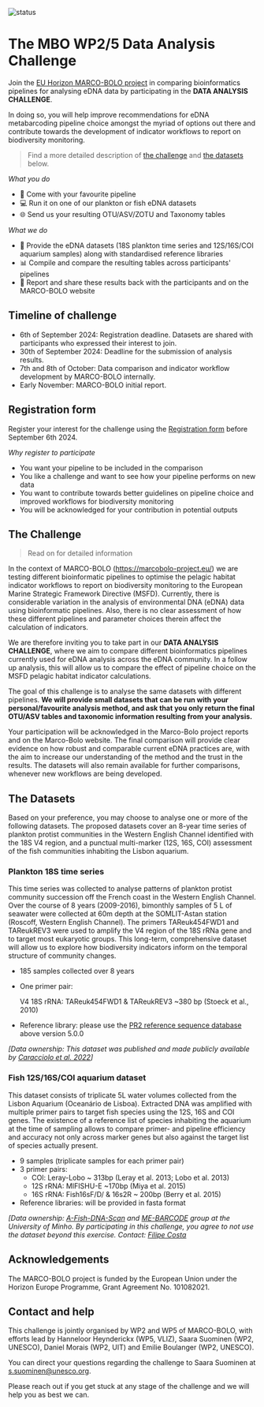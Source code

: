 ![status](https://img.shields.io/badge/expression_of_interest-grey)

# The MBO WP2/5 Data Analysis Challenge

Join the [EU Horizon MARCO-BOLO project](https://marcobolo-project.eu/) in comparing bioinformatics pipelines for analysing eDNA data by participating in the **DATA ANALYSIS CHALLENGE**.

In doing so, you will help improve recommendations for eDNA metabarcoding pipeline choice amongst the myriad of options out there and contribute towards the development of indicator workflows to report on biodiversity monitoring.

> Find a more detailed description of [the challenge](#the-challenge) and [the datasets](#the-datasets) below.


*What you do*

- :wrench:  Come with your favourite pipeline
- :computer:  Run it on one of our plankton or fish eDNA datasets
- :globe_with_meridians:  Send us your resulting OTU/ASV/ZOTU and Taxonomy tables

*What we do*

- :floppy_disk:  Provide the eDNA datasets (18S plankton time series and 12S/16S/COI aquarium samples) along with standardised reference libraries
- :bar_chart:  Compile and compare the resulting tables across participants' pipelines
- :memo:  Report and share these results back with the participants and on the MARCO-BOLO website


## Timeline of challenge

- 6th of September 2024: Registration deadline. Datasets are shared with participants who expressed their interest to join.
- 30th of September 2024: Deadline for the submission of analysis results.
- 7th and 8th of October: Data comparison and indicator workflow development by MARCO-BOLO internally.
- Early November: MARCO-BOLO initial report.

## Registration form

Register your interest for the challenge using the [Registration form](https://docs.google.com/forms/d/e/1FAIpQLSfrSrlqA2TQKWda8ZRReNQ-AtB90eMF29MDgd8ZHk4ALKbA4w/viewform?usp=sf_link) before September 6th 2024.

*Why register to participate*

- You want your pipeline to be included in the comparison
- You like a challenge and want to see how your pipeline performs on new data
- You want to contribute towards better guidelines on pipeline choice and improved workflows for biodiversity monitoring
- You will be acknowledged for your contribution in potential outputs

## The Challenge

> Read on for detailed information

In the context of MARCO-BOLO (https://marcobolo-project.eu/) we are testing different bioinformatic pipelines 
to optimise the pelagic habitat indicator workflows to report on biodiversity monitoring to the European Marine Strategic Framework Directive (MSFD). 
Currently, there is considerable variation in the analysis of environmental DNA (eDNA) data using bioinformatic pipelines. 
Also, there is no clear assessment of how these different pipelines and parameter choices therein affect the calculation of indicators. 

We are therefore inviting you to take part in our **DATA ANALYSIS CHALLENGE**, where we aim to compare different bioinformatics pipelines currently used for eDNA analysis across the eDNA community. In a follow up analysis, this will allow us to compare the effect of pipeline choice on the MSFD pelagic habitat indicator calculations. 

The goal of this challenge is to analyse the same datasets with different pipelines. **We will provide small datasets that can be run with your personal/favourite analysis method, and ask that you only return the final OTU/ASV tables and taxonomic information resulting from your analysis.**

Your participation will be acknowledged in the Marco-Bolo project reports and on the Marco-Bolo website. The final comparison will provide clear evidence on how robust and comparable current eDNA practices are, with the aim to increase our understanding of the method and the trust in the results. The datasets will also remain available for further comparisons, whenever new workflows are being developed.


## The Datasets

Based on your preference, you may choose to analyse one or more of the following datasets. The proposed datasets cover an 8-year time series of plankton protist communities in the Western English Channel identified with the 18S V4 region, and a punctual multi-marker (12S, 16S, COI) assessment of the fish communities inhabiting the Lisbon aquarium.

### Plankton 18S time series

This time series was collected to analyse patterns of plankton protist community succession off the French coast in the Western English Channel. Over the course of 8 years (2009-2016), bimonthly samples of 5 L of seawater were collected at 60m depth at the SOMLIT-Astan station (Roscoff, Western English Channel). The primers TAReuk454FWD1 and TAReukREV3 were used to amplify the V4 region of the 18S rRNa gene and to target most eukaryotic groups. This long-term, comprehensive dataset will allow us to explore how biodiversity indicators inform on the temporal structure of community changes.

- 185 samples collected over 8 years
- One primer pair: 

    V4 18S rRNA: TAReuk454FWD1 & TAReukREV3 ~380 bp (Stoeck et al., 2010)
- Reference library: please use the [PR2 reference sequence database](https://pr2-database.org) above version 5.0.0 

*[Data ownership: This dataset was published and made publicly available by [Caracciolo et al. 2022](https://doi.org/10.1111/mec.16539)]*

### Fish 12S/16S/COI aquarium dataset

This dataset consists of triplicate 5L water volumes collected from the Lisbon Aquarium (Oceanário de Lisboa). Extracted DNA was amplified with multiple primer pairs to target fish species using the 12S, 16S and COI genes. The existence of a reference list of species inhabiting the aquarium at the time of sampling allows to compare primer- and pipeline efficiency and accuracy not only across marker genes but also against the target list of species actually present.

- 9 samples (triplicate samples for each primer pair)
- 3 primer pairs:
  -  COl: Leray-Lobo ~ 313bp (Leray et al. 2013; Lobo et al. 2013)
  -  12S rRNA: MIFISHU-E ~170bp (Miya et al. 2015)
  -  16S rRNA: Fish16sF/D/ & 16s2R ~ 200bp (Berry et al. 2015)
-  Reference libraries: will be provided in fasta format

*[Data ownership: [A-Fish-DNA-Scan](https://sites.google.com/view/a-fish-dna-scan/project-outputs) and [ME-BARCODE](https://me-barcode.weebly.com) group at the University of Minho. By participating in this challenge, you agree to not use the dataset beyond this exercise. Contact: [Filipe Costa](fcosta@bio.uminho.pt)*

## Acknowledgements

The MARCO-BOLO project is funded by the European Union under the Horizon Europe Programme, Grant Agreement No. 101082021.

## Contact and help

This challenge is jointly organised by WP2 and WP5 of MARCO-BOLO, with efforts lead by Hanneloor Heynderickx (WP5, VLIZ), Saara Suominen (WP2, UNESCO), Daniel Morais (WP2, UIT) and Emilie Boulanger (WP2, UNESCO).

You can direct your questions regarding the challenge to Saara Suominen at s.suominen@unesco.org.

Please reach out if you get stuck at any stage of the challenge and we will help you as best we can.

